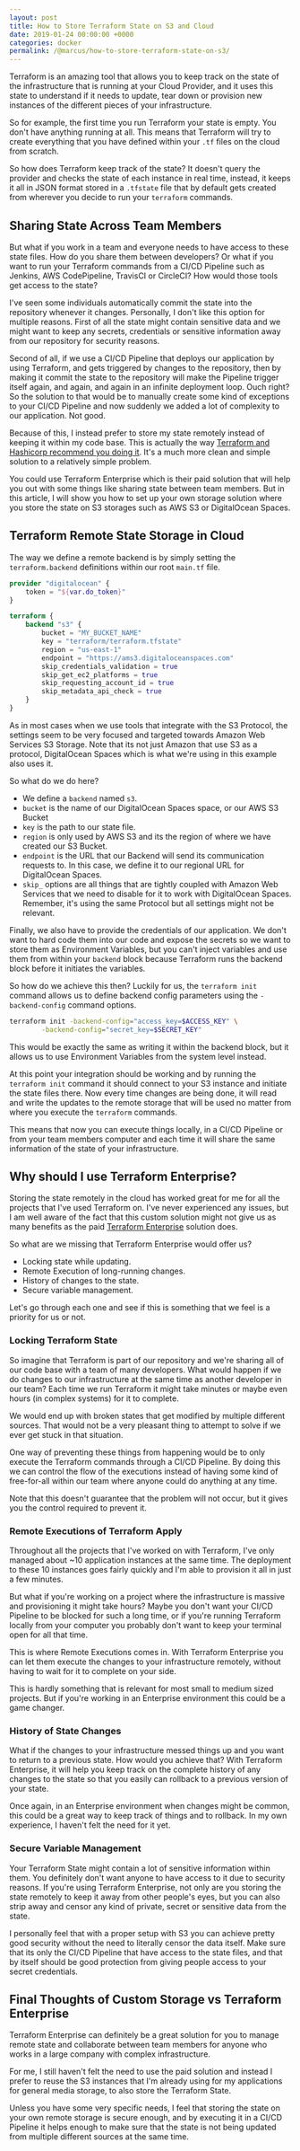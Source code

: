 ```yaml
---
layout: post
title: How to Store Terraform State on S3 and Cloud
date: 2019-01-24 00:00:00 +0000
categories: docker
permalink: /@marcus/how-to-store-terraform-state-on-s3/
---
```


Terraform is an amazing tool that allows you to keep track on the state of the infrastructure that is running at your Cloud Provider, and it uses this state to understand if it needs to update, tear down or provision new instances of the different pieces of your infrastructure.

So for example, the first time you run Terraform your state is empty. You don't have anything running at all. This means that Terraform will try to create everything that you have defined within your `.tf` files on the cloud from scratch. 

So how does Terraform keep track of the state? It doesn't query the provider and checks the state of each instance in real time, instead, it keeps it all in JSON format stored in a `.tfstate` file that by default gets created from wherever you decide to run your `terraform` commands.

## Sharing State Across Team Members
But what if you work in a team and everyone needs to have access to these state files. How do you share them between developers? Or what if you want to run your Terraform commands from a CI/CD Pipeline such as Jenkins, AWS CodePipeline, TravisCI or CircleCI? How would those tools get access to the state?

I've seen some individuals automatically commit the state into the repository whenever it changes. Personally, I don't like this option for multiple reasons. First of all the state might contain sensitive data and we might want to keep any secrets, credentials or sensitive information away from our repository for security reasons. 

Second of all, if we use a CI/CD Pipeline that deploys our application by using Terraform, and gets triggered by changes to the repository, then by making it commit the state to the repository will make the Pipeline trigger itself again, and again, and again in an infinite deployment loop. Ouch right? So the solution to that would be to manually create some kind of exceptions to your CI/CD Pipeline and now suddenly we added a lot of complexity to our application. Not good. 

Because of this, I instead prefer to store my state remotely instead of keeping it within my code base. This is actually the way [Terraform and Hashicorp recommend you doing it](https://www.terraform.io/docs/backends/index.html). It's a much more clean and simple solution to a relatively simple problem. 

You could use Terraform Enterprise which is their paid solution that will help you out with some things like sharing state between team members. But in this article, I will show you how to set up your own storage solution where you store the state on S3 storages such as AWS S3 or DigitalOcean Spaces.

## Terraform Remote State Storage in Cloud
The way we define a remote backend is by simply setting the `terraform.backend` definitions within our root `main.tf` file.

```terraform
provider "digitalocean" {
    token = "${var.do_token}"
}

terraform {
    backend "s3" {
        bucket = "MY_BUCKET_NAME"
        key = "terraform/terraform.tfstate"
        region = "us-east-1"
        endpoint = "https://ams3.digitaloceanspaces.com"
        skip_credentials_validation = true
        skip_get_ec2_platforms = true
        skip_requesting_account_id = true
        skip_metadata_api_check = true
    }
}
```

As in most cases when we use tools that integrate with the S3 Protocol, the settings seem to be very focused and targeted towards Amazon Web Services S3 Storage. Note that its not just Amazon that use S3 as a protocol, DigitalOcean Spaces which is what we're using in this example also uses it.

So what do we do here?
- We define a `backend` named `s3`.
- `bucket` is the name of our DigitalOcean Spaces space, or our AWS S3 Bucket
- `key` is the path to our state file.
- `region` is only used by AWS S3 and its the region of where we have created our S3 Bucket.
- `endpoint` is the URL that our Backend will send its communication requests to. In this case, we define it to our regional URL for DigitalOcean Spaces.
- `skip_` options are all things that are tightly coupled with Amazon Web Services that we need to disable for it to work with DigitalOcean Spaces. Remember, it's using the same Protocol but all settings might not be relevant.

Finally, we also have to provide the credentials of our application. We don't want to hard code them into our code and expose the secrets so we want to store them as Environment Variables, but you can't inject variables and use them from within your `backend` block because Terraform runs the backend block before it initiates the variables. 

So how do we achieve this then? Luckily for us, the `terraform init` command allows us to define backend config parameters using the `-backend-config` command options.

```bash
terraform init -backend-config="access_key=$ACCESS_KEY" \
        -backend-config="secret_key=$SECRET_KEY"
```

This would be exactly the same as writing it within the backend block, but it allows us to use Environment Variables from the system level instead.

At this point your integration should be working and by running the `terraform init` command it should connect to your S3 instance and initiate the state files there. Now every time changes are being done, it will read and write the updates to the remote storage that will be used no matter from where you execute the `terraform` commands. 
 
This means that now you can execute things locally, in a CI/CD Pipeline or from your team members computer and each time it will share the same information of the state of your infrastructure.

## Why should I use Terraform Enterprise?
Storing the state remotely in the cloud has worked great for me for all the projects that I've used Terraform on. I've never experienced any issues, but I am well aware of the fact that this custom solution might not give us as many benefits as the paid [Terraform Enterprise](https://www.hashicorp.com/products/terraform) solution does.

So what are we missing that Terraform Enterprise would offer us?

- Locking state while updating.
- Remote Execution of long-running changes.
- History of changes to the state.
- Secure variable management.

Let's go through each one and see if this is something that we feel is a priority for us or not.

### Locking Terraform State
So imagine that Terraform is part of our repository and we're sharing all of our code base with a team of many developers. What would happen if we do changes to our infrastructure at the same time as another developer in our team? Each time we run Terraform it might take minutes or maybe even hours (in complex systems) for it to complete.

We would end up with broken states that get modified by multiple different sources. That would not be a very pleasant thing to attempt to solve if we ever get stuck in that situation.

One way of preventing these things from happening would be to only execute the Terraform commands through a CI/CD Pipeline. By doing this we can control the flow of the executions instead of having some kind of free-for-all within our team where anyone could do anything at any time. 

Note that this doesn't guarantee that the problem will not occur, but it gives you the control required to prevent it.

### Remote Executions of Terraform Apply
Throughout all the projects that I've worked on with Terraform, I've only managed about ~10 application instances at the same time. The deployment to these 10 instances goes fairly quickly and I'm able to provision it all in just a few minutes. 

But what if you're working on a project where the infrastructure is massive and provisioning it might take hours? Maybe you don't want your CI/CD Pipeline to be blocked for such a long time, or if you're running Terraform locally from your computer you probably don't want to keep your terminal open for all that time. 

This is where Remote Executions comes in. With Terraform Enterprise you can let them execute the changes to your infrastructure remotely, without having to wait for it to complete on your side.

This is hardly something that is relevant for most small to medium sized projects. But if you're working in an Enterprise environment this could be a game changer.

### History of State Changes
What if the changes to your infrastructure messed things up and you want to return to a previous state. How would you achieve that? With Terraform Enterprise, it will help you keep track on the complete history of any changes to the state so that you easily can rollback to a previous version of your state.

Once again, in an Enterprise environment when changes might be common, this could be a great way to keep track of things and to rollback. In my own experience, I haven't felt the need for it yet.

### Secure Variable Management
Your Terraform State might contain a lot of sensitive information within them. You definitely don't want anyone to have access to it due to security reasons. If you're using Terraform Enterprise, not only are you storing the state remotely to keep it away from other people's eyes, but you can also strip away and censor any kind of private, secret or sensitive data from the state.

I personally feel that with a proper setup with S3 you can achieve pretty good security without the need to literally censor the data itself. Make sure that its only the CI/CD Pipeline that have access to the state files, and that by itself should be good protection from giving people access to your secret credentials.

## Final Thoughts of Custom Storage vs Terraform Enterprise
Terraform Enterprise can definitely be a great solution for you to manage remote state and collaborate between team members for anyone who works in a large company with complex infrastructure. 

For me, I still haven't felt the need to use the paid solution and instead I prefer to reuse the S3 instances that I'm already using for my applications for general media storage, to also store the Terraform State. 

Unless you have some very specific needs, I feel that storing the state on your own remote storage is secure enough, and by executing it in a CI/CD Pipeline it helps enough to make sure that the state is not being updated from multiple different sources at the same time.
